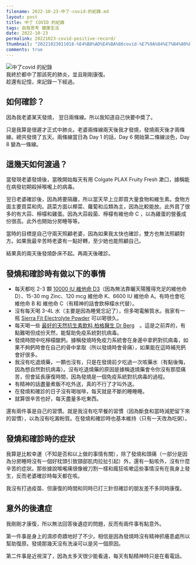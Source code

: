 ```yaml
---
filename: 2022-10-23-中了-covid-的紀錄.md
layout: post
title: 中了 COVID 的紀錄
tags: 自我思考 健康生活
date: 2022-10-23
permalink: 20221023-covid-positive-record/
thumbnail: "20221023011018-%E4%B8%AD%E4%BA%86covid-%E7%9A%84%E7%B4%80%E9%8C%84.jpeg"
comments: true
---
```


![中了covid 的紀錄](https://roulesophy.github.io/images/20221023011018-%E4%B8%AD%E4%BA%86covid-%E7%9A%84%E7%B4%80%E9%8C%84.jpeg)  
我終於都中了那該死的肺炎，並且剛剛康復。  
趁還有記憶，來記錄一下經過。

## 如何確診？

因為我老婆某天發燒， 翌日兩條線。所以我知道自己快要中奬了。

只是我算是很遲才正式中肺炎。老婆兩條線兩天後我才發燒，發燒兩天後才兩條線。總共發燒了五天。兩條線當日為 Day 1 的話，Day 6 開始第二條線淡色，Day 8 變為一條線。

## 這幾天如何渡過？

當發現老婆發燒後，當晚開始每天有用 Colgate PLAX Fruity Fresh 漱口，據稱能在病發初期殺掉喉嚨上的病毒。

翌日老婆確診後，因為將要隔離，所以當天早上立即買大量食物和維生素。食物方面主要買菜和肉。蔬菜方面以椰菜、蘿蔔和瓜類為主，因為比較能放。此外買了很多的有大蒜、檸檬和雞蛋。因為大蒜殺菌、檸檬有維他命 C ，以為雞蛋的營養成份很高。此外也開始分房睡等等。

當時的目標是自己守兩天照顧老婆，因為如果我太快也確診，雙方也無法照顧對方。如果我最辛苦時老婆有一點好轉，至少她也能照顧自己。

結果真的兩天後發燒卧床不起。再兩天後確診。

## 發燒和確診時有做以下的事情

- 每天都吃 2-3 顆 [10000 IU 維他命 D3](https://www.amazon.com/NOW-Vitamin-D-3-000-Softgels/dp/B00F45EQ4W)（因為無法靠曬天陽獲得充足的維他命 D）、15-30 mg Zinc、120 mcg 維他命 K、6600 IU 維他命 A。有時也會吃 維他命 B 和 維他命 C（有精神的話會飲檸檬水代替）。
- 沒有每天喝 3-4L 水（主要是因為睡覺忘記了），但多喝電解質水。我家有一瓶 [Sierra Fit Electrolyte Powder](https://www.amazon.com/Sierra-Fit-Electrolyte-Calories-Lemonade/dp/B0841GQ8TP) 可以喝很久。
- 每天喝一些 [最好的天然抗生素飲料,柏格醫生 Dr Berg](https://www.youtube.com/watch?v=HKOHelFyuYw)　。這是之前弄的，有點難喝但成份天然，能幫助免疫系統對抗病毒。
- 發燒時間中吃檸檬酸鈣。據稱發燒時免疫力系統會在身邊中拿鈣對抗病毒，如果不夠鈣時會在自己的骨中拿取（所以發燒時會骨痛），如果能在這時補充鈣會好很多。
- 我沒有吃退燒藥，一顆也沒有，只是在發燒前夕吃過一次咳藥水（有點後悔，因為想自然對抗病毒）。沒有吃退燒藥的原因是據稱退燒藥會令你沒有那麼痛苦，但會延長康復時間，因為發燒是一個免疫系統對抗病毒的過程。
- 有精神的話盡量煮飯不吃外送，真的不行了才叫外送。
- 在發燒和確診的日子沒有喝咖啡，每天就是不斷的睡睡睡。
- 就算很辛苦也好，每天盡量多吃東西。

還有兩件事是自己的習慣。就是我沒有吃早餐的習慣（因為斷食和當時減肥留下來的習慣），以為沒有吃澱粉質。在發燒和確診時也基本維持（只有一天改為吃粥）。

## 發燒和確診時的症狀

我算是比較幸運（不知是否和以上做的事情有關），除了發燒和頭痛（一部分是因為分房睡時沒有一個好枕頭引致頸部肌肉拉扯引起）外，還有一點咳外，沒有什麼辛苦的症狀。那些據說喉嚨痛很像被刀割一樣和瘋狂咳嗽這些事情沒有在我身上發生，反而老婆確診時每天都在咳。

我沒有打過疫苗、但康復的時間和同時已打三針但確診的朋友差不多同時康復。

## 意外的後遺症

我剛剛才康復，所以無法回答後遺症的問題，反而有兩件事有點意外。

第一件事是身上的濕疹奇蹟地好了不少。相信是因為發燒時沒有精神抓癢患處所以幫助復原。發燒那幾天沒有洗澡可以是另一個原因。

第二件事是近視深了，因為太多天很少能看遠，每天有點精神時只是在看電話。
